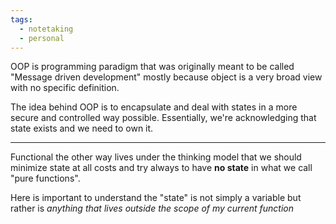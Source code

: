 ```yaml
---
tags:
  - notetaking
  - personal
---
```


OOP is programming paradigm that was originally meant to be called "Message driven development" mostly because object is a very broad view with no specific definition. 

The idea behind OOP is to encapsulate and deal with states in a more secure and controlled way possible. Essentially, we're acknowledging that state exists and we need to own it.

---

Functional the other way lives under the thinking model that we should minimize state at all costs and try always to have **no state** in what we call "pure functions".

Here is important to understand the "state" is not simply a variable but rather is *anything that lives outside the scope of my current function*